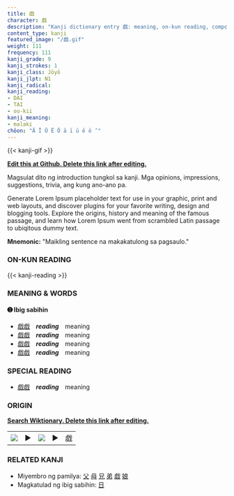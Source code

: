 ```yaml
---
title: 戯
character: 戯
description: "Kanji dictionary entry 戯: meaning, on-kun reading, compounds, origin, related kanji"
content_type: kanji
featured_image: "/戯.gif"
weight: 111
frequency: 111
kanji_grade: 9
kanji_strokes: 1
kanji_class: Jōyō
kanji_jlpt: N1
kanji_radical: 
kanji_reading: 
- DAI
- TAI
- oo-kii
kanji_meaning:
- malaki
chōon: "Ā Ī Ū Ē Ō ā ī ū ē ō ’"
---
```

[//]: # (Don't edit the line below. Kanji animated GIF code is automatically generated.)
{{< kanji-gif >}}

[//]: # (Edit below this line.)

**[Edit this at Github. Delete this link after editing.](https://github.com/tim0g/tim/tree/main/content/kanji/戯/index.md)**

Magsulat dito ng introduction tungkol sa kanji. Mga opinions, impressions, suggestions, trivia, ang kung ano-ano pa.

Generate Lorem Ipsum placeholder text for use in your graphic, print and web layouts, and discover plugins for your favorite writing, design and blogging tools. Explore the origins, history and meaning of the famous passage, and learn how Lorem Ipsum went from scrambled Latin passage to ubiqitous dummy text.
 
**Mnemonic:** "Maikling sentence na makakatulong sa pagsaulo."

### ON-KUN READING

[//]: # (Don't edit the line below. ON-KUN READING code is automatically generated.)
{{< kanji-reading >}}

### MEANING & WORDS

#### ➊ **Ibig sabihin**
  - [戯](../戯)[戯](../戯)　***reading***　meaning
  - [戯](../戯)[戯](../戯)　***reading***　meaning
  - [戯](../戯)[戯](../戯)　***reading***　meaning
  - [戯](../戯)[戯](../戯)　***reading***　meaning

### SPECIAL READING
  - [戯](../戯)[戯](../戯)　***reading***　meaning

### ORIGIN

**[Search Wiktionary. Delete this link after editing.](https://wiktionary.org/wiki/戯)**
<table class="kanji-table"><tr><td>
<img src="60px-戯-bronze.svg.png">
</td><td>▶</td><td>
<img src="60px-戯-oracle.svg.png">
</td><td>▶</td>
<td class="kanji-origin">戯</td>
</tr></table>

### RELATED KANJI
- Miyembro ng pamilya: [父](../父) [母](../母) [兄](../兄) [弟](../弟) [戯](../戯) [娘](../娘)
- Magkatulad ng ibig sabihin: [日](../日)
